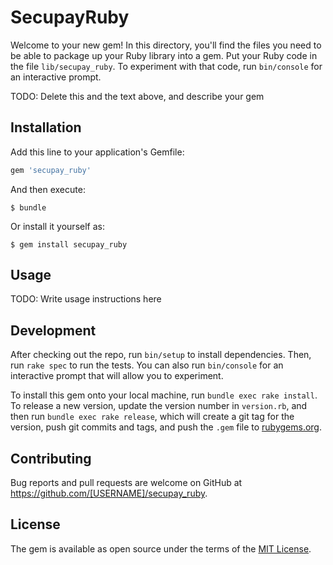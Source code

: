 # SecupayRuby

Welcome to your new gem! In this directory, you'll find the files you need to be able to package up your Ruby library into a gem. Put your Ruby code in the file `lib/secupay_ruby`. To experiment with that code, run `bin/console` for an interactive prompt.

TODO: Delete this and the text above, and describe your gem

## Installation

Add this line to your application's Gemfile:

```ruby
gem 'secupay_ruby'
```

And then execute:

    $ bundle

Or install it yourself as:

    $ gem install secupay_ruby

## Usage

TODO: Write usage instructions here

## Development

After checking out the repo, run `bin/setup` to install dependencies. Then, run `rake spec` to run the tests. You can also run `bin/console` for an interactive prompt that will allow you to experiment.

To install this gem onto your local machine, run `bundle exec rake install`. To release a new version, update the version number in `version.rb`, and then run `bundle exec rake release`, which will create a git tag for the version, push git commits and tags, and push the `.gem` file to [rubygems.org](https://rubygems.org).

## Contributing

Bug reports and pull requests are welcome on GitHub at https://github.com/[USERNAME]/secupay_ruby.


## License

The gem is available as open source under the terms of the [MIT License](http://opensource.org/licenses/MIT).


